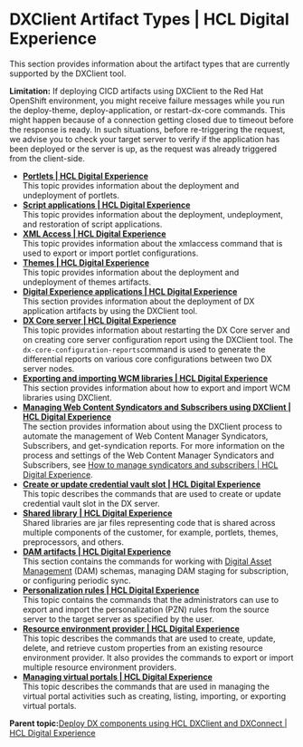 # DXClient Artifact Types \| HCL Digital Experience

This section provides information about the artifact types that are currently supported by the DXClient tool.

**Limitation:** If deploying CICD artifacts using DXClient to the Red Hat OpenShift environment, you might receive failure messages while you run the deploy-theme, deploy-application, or restart-dx-core commands. This might happen because of a connection getting closed due to timeout before the response is ready. In such situations, before re-triggering the request, we advise you to check your target server to verify if the application has been deployed or the server is up, as the request was already triggered from the client-side.

-   **[Portlets \| HCL Digital Experience](../containerization/portlets.md)**  
This topic provides information about the deployment and undeployment of portlets.
-   **[Script applications \| HCL Digital Experience](../containerization/scriptapplications.md)**  
This topic provides information about the deployment, undeployment, and restoration of script applications.
-   **[XML Access \| HCL Digital Experience](../containerization/xmlaccess.md)**  
This topic provides information about the xmlaccess command that is used to export or import portlet configurations.
-   **[Themes \| HCL Digital Experience](../containerization/themes.md)**  
This topic provides information about the deployment and undeployment of themes artifacts.
-   **[Digital Experience applications \| HCL Digital Experience](../containerization/deployapplication.md)**  
This section provides information about the deployment of DX application artifacts by using the DXClient tool.
-   **[DX Core server \| HCL Digital Experience](../containerization/dxcoreserver.md)**  
This topic provides information about restarting the DX Core server and on creating core server configuration report using the DXClient tool. The `dx-core-configuration-reports`command is used to generate the differential reports on various core configurations between two DX server nodes.
-   **[Exporting and importing WCM libraries \| HCL Digital Experience](../containerization/wcmlibraries.md)**  
This section provides information about how to export and import WCM libraries using DXClient.
-   **[Managing Web Content Syndicators and Subscribers using DXClient \| HCL Digital Experience](../containerization/syndicatorsandsubscribers.md)**  
The section provides information about using the DXClient process to automate the management of Web Content Manager Syndicators, Subscribers, and get-syndication reports. For more information on the process and settings of the Web Content Manager Syndicators and Subscribers, see [How to manage syndicators and subscribers \| HCL Digital Experience](../panel_help/wcm_syndication.md).
-   **[Create or update credential vault slot \| HCL Digital Experience](../containerization/credentialvaultslot.md)**  
This topic describes the commands that are used to create or update credential vault slot in the DX server.
-   **[Shared library \| HCL Digital Experience](../containerization/sharedlibrary.md)**  
Shared libraries are jar files representing code that is shared across multiple components of the customer, for example, portlets, themes, preprocessors, and others.
-   **[DAM artifacts \| HCL Digital Experience](../containerization/dam_artifacts.md)**  
This section contains the commands for working with [Digital Asset Management](../digital_asset_mgmt/digital_asset_mgmt_overview.md) \(DAM\) schemas, managing DAM staging for subscription, or configuring periodic sync.
-   **[Personalization rules \| HCL Digital Experience](../containerization/personalization.md)**  
This topic contains the commands that the administrators can use to export and import the personalization \(PZN\) rules from the source server to the target server as specified by the user.
-   **[Resource environment provider \| HCL Digital Experience](../containerization/resourceenvironments.md)**  
This topic describes the commands that are used to create, update, delete, and retrieve custom properties from an existing resource environment provider. It also provides the commands to export or import multiple resource environment providers.
-   **[Managing virtual portals \| HCL Digital Experience](../containerization/virtualportals.md)**  
This topic describes the commands that are used in managing the virtual portal activities such as creating, listing, importing, or exporting virtual portals.

**Parent topic:**[Deploy DX components using HCL DXClient and DXConnect \| HCL Digital Experience](../containerization/deploy_dx_components_using_hcl_dx_client_and_dx_connect.md)

